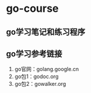# go-course
## go学习笔记和练习程序
## go学习参考链接
1. go官网：golang.google.cn
2. go包1：godoc.org
3. go包2：gowalker.org